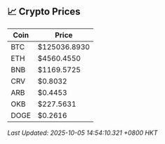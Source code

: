 ## 📈 Crypto Prices

| Coin | Price |
| ---- | ----- |
| BTC | $125036.8930 |
| ETH | $4560.4550 |
| BNB | $1169.5725 |
| CRV | $0.8032 |
| ARB | $0.4453 |
| OKB | $227.5631 |
| DOGE | $0.2616 |

_Last Updated: 2025-10-05 14:54:10.321 +0800 HKT_